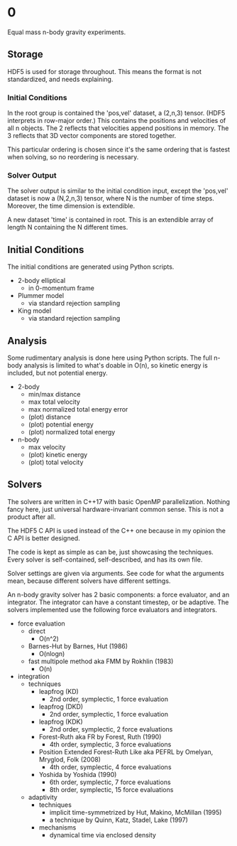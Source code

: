 # 0

Equal mass n-body gravity experiments.

## Storage

HDF5 is used for storage throughout. This means the format is not standardized, and needs explaining.

### Initial Conditions

In the root group is contained the 'pos,vel' dataset, a (2,n,3) tensor. (HDF5 interprets in row-major order.) This contains the positions and velocities of all n objects. The 2 reflects that velocities append positions in memory. The 3 reflects that 3D vector components are stored together.

This particular ordering is chosen since it's the same ordering that is fastest when solving, so no reordering is necessary.

### Solver Output

The solver output is similar to the initial condition input, except the 'pos,vel' dataset is now a (N,2,n,3) tensor, where N is the number of time steps. Moreover, the time dimension is extendible.

A new dataset 'time' is contained in root. This is an extendible array of length N containing the N different times.

## Initial Conditions

The initial conditions are generated using Python scripts.

-   2-body elliptical
    -   in 0-momentum frame
-   Plummer model
    -   via standard rejection sampling
-   King model
    -   via standard rejection sampling

## Analysis

Some rudimentary analysis is done here using Python scripts. The full n-body analysis is limited to what's doable in O(n), so kinetic energy is included, but not potential energy.

-   2-body
    -   min/max distance
    -   max total velocity
    -   max normalized total energy error
    -   (plot) distance
    -   (plot) potential energy
    -   (plot) normalized total energy
-   n-body
    -   max velocity
    -   (plot) kinetic energy
    -   (plot) total velocity

## Solvers

The solvers are written in C++17 with basic OpenMP parallelization. Nothing fancy here, just universal hardware-invariant common sense. This is not a product after all.

The HDF5 C API is used instead of the C++ one because in my opinion the C API is better designed.

The code is kept as simple as can be, just showcasing the techniques. Every solver is self-contained, self-described, and has its own file.

Solver settings are given via arguments. See code for what the arguments mean, because different solvers have different settings.

An n-body gravity solver has 2 basic components: a force evaluator, and an integrator. The integrator can have a constant timestep, or be adaptive. The solvers implemented use the following force evaluators and integrators.

-   force evaluation
    -   direct
        -   O(n^2)
    -   Barnes-Hut by Barnes, Hut (1986)
        -   O(nlogn)
    -   fast multipole method aka FMM by Rokhlin (1983)
        -   O(n)
-   integration
    -   techniques
        -   leapfrog (KD)
            -   2nd order, symplectic, 1 force evaluation
        -   leapfrog (DKD)
            -   2nd order, symplectic, 1 force evaluation
        -   leapfrog (KDK)
            -   2nd order, symplectic, 2 force evaluations
        -   Forest-Ruth aka FR by Forest, Ruth (1990)
            -   4th order, symplectic, 3 force evaluations
        -   Position Extended Forest-Ruth Like aka PEFRL by Omelyan, Mryglod, Folk (2008)
            -   4th order, symplectic, 4 force evaluations
        -   Yoshida by Yoshida (1990)
            -   6th order, symplectic, 7 force evaluations
            -   8th order, symplectic, 15 force evaluations
    -   adaptivity
        -   techniques
            -   implicit time-symmetrized by Hut, Makino, McMillan (1995)
            -   a technique by Quinn, Katz, Stadel, Lake (1997)
        -   mechanisms
            -   dynamical time via enclosed density

